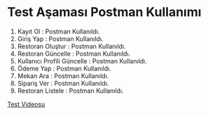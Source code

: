 # Test Aşaması Postman Kullanımı
1. Kayıt Ol : Postman Kullanıldı.
2. Giriş Yap : Postman Kullanıldı.
3. Restoran Oluştur : Postman Kullanıldı.
4. Restoran Güncelle : Postman Kullanıldı.
5. Kullanıcı Profili Güncelle : Postman Kullanıldı.
6. Ödeme Yap : Postman Kullanıldı.
7. Mekan Ara : Postman Kullanıldı.
8. Sipariş Ver : Postman Kullanıldı.
9. Restoran Listele : Postman Kullanıldı.

[Test Videosu](https://www.youtube.com/watch?v=cOS8JC0bOzo)
